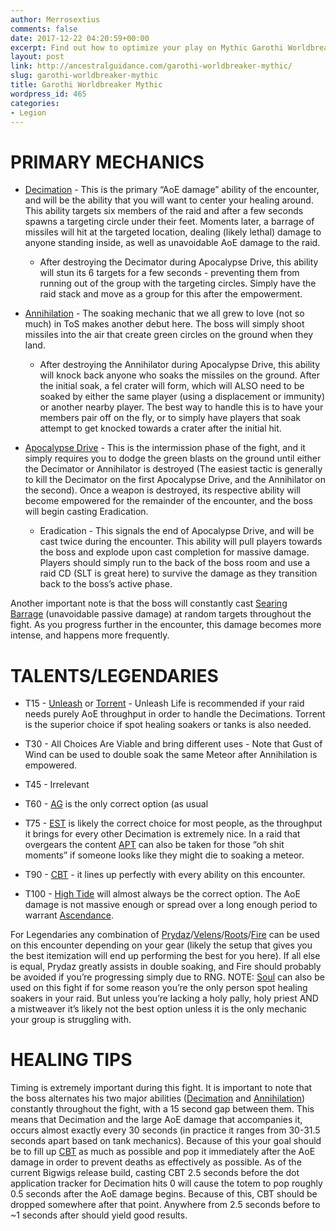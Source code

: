 ```yaml
---
author: Merrosextius
comments: false
date: 2017-12-22 04:20:59+00:00
excerpt: Find out how to optimize your play on Mythic Garothi Worldbreaker!
layout: post
link: http://ancestralguidance.com/garothi-worldbreaker-mythic/
slug: garothi-worldbreaker-mythic
title: Garothi Worldbreaker Mythic
wordpress_id: 465
categories:
- Legion
---
```





# PRIMARY MECHANICS





 	
  * [Decimation](http://www.wowhead.com/spell=244449/) - This is the primary “AoE damage” ability of the encounter, and will be the ability that you will want to center your healing around. This ability targets six members of the raid and after a few seconds spawns a targeting circle under their feet. Moments later, a barrage of missiles will hit at the targeted location, dealing (likely lethal) damage to anyone standing inside, as well as unavoidable AoE damage to the raid.

 	
    * After destroying the Decimator during Apocalypse Drive, this ability will stun its 6 targets for a few seconds - preventing them from running out of the group with the targeting circles. Simply have the raid stack and move as a group for this after the empowerment.




 	
  * [Annihilation](http://www.wowhead.com/spell=244761/) - The soaking mechanic that we all grew to love (not so much) in ToS makes another debut here. The boss will simply shoot missiles into the air that create green circles on the ground when they land.

 	
    * After destroying the Annihilator during Apocalypse Drive, this ability will knock back anyone who soaks the missiles on the ground. After the initial soak, a fel crater will form, which will ALSO need to be soaked by either the same player (using a displacement or immunity) or another nearby player. The best way to handle this is to have your members pair off on the fly, or to simply have players that soak attempt to get knocked towards a crater after the initial hit.




 	
  * [Apocalypse Drive](http://www.wowhead.com/spell=253300/apocalypse-drive) - This is the intermission phase of the fight, and it simply requires you to dodge the green blasts on the ground until either the Decimator or Annihilator is destroyed (The easiest tactic is generally to kill the Decimator on the first Apocalypse Drive, and the Annihilator on the second). Once a weapon is destroyed, its respective ability will become empowered for the remainder of the encounter, and the boss will begin casting Eradication.

 	
    * Eradication - This signals the end of Apocalypse Drive, and will be cast twice during the encounter. This ability will pull players towards the boss and explode upon cast completion for massive damage. Players should simply run to the back of the boss room and use a raid CD (SLT is great here) to survive the damage as they transition back to the boss’s active phase.





Another important note is that the boss will constantly cast [Searing Barrage](http://www.wowhead.com/spell=244395) (unavoidable passive damage) at random targets throughout the fight. As you progress further in the encounter, this damage becomes more intense, and happens more frequently.


# TALENTS/LEGENDARIES





 	
  * T15 - [Unleash](http://www.wowhead.com/spell=73685/unleash-life) or [Torrent](http://www.wowhead.com/spell=200072/) - Unleash Life is recommended if your raid needs purely AoE throughput in order to handle the Decimations. Torrent is the superior choice if spot healing soakers or tanks is also needed.

 	
  * T30 - All Choices Are Viable and bring different uses - Note that Gust of Wind can be used to double soak the same Meteor after Annihilation is empowered.

 	
  * T45 - Irrelevant

 	
  * T60 - [AG](http://www.wowhead.com/spell=108281/) is the only correct option (as usual

 	
  * T75 - [EST](http://www.wowhead.com/spell=198838) is likely the correct choice for most people, as the throughput it brings for every other Decimation is extremely nice. In a raid that overgears the content [APT](http://www.wowhead.com/spell=207399) can also be taken for those “oh shit moments” if someone looks like they might die to soaking a meteor.

 	
  * T90 - [CBT](http://www.wowhead.com/spell=157153) - it lines up perfectly with every ability on this encounter.

 	
  * T100 - [High Tide](http://www.wowhead.com/spell=157154) will almost always be the correct option. The AoE damage is not massive enough or spread over a long enough period to warrant [Ascendance](http://www.wowhead.com/spell=114052).


For Legendaries any combination of [Prydaz](http://www.wowhead.com/item=132444/prydaz-xavarics-magnum-opus)/[Velens](http://www.wowhead.com/item=144258/velens-future-sight)/[Roots](http://www.wowhead.com/item=132466/roots-of-shaladrassil)/[Fire](http://www.wowhead.com/item=151785/fire-in-the-deep) can be used on this encounter depending on your gear (likely the setup that gives you the best itemization will end up performing the best for you here). If all else is equal, Prydaz greatly assists in double soaking, and Fire should probably be avoided if you’re progressing simply due to RNG. NOTE: [Soul](http://www.wowhead.com/item=151647/soul-of-the-farseer) can also be used on this fight if for some reason you’re the only person spot healing soakers in your raid. But unless you’re lacking a holy pally, holy priest AND a mistweaver it’s likely not the best option unless it is the only mechanic your group is struggling with.


# HEALING TIPS


Timing is extremely important during this fight. It is important to note that the boss alternates his two major abilities ([Decimation](http://www.wowhead.com/spell=244449/) and [Annihilation](http://www.wowhead.com/spell=244761/)) constantly throughout the fight, with a 15 second gap between them. This means that Decimation and the large AoE damage that accompanies it, occurs almost exactly every 30 seconds (in practice it ranges from 30-31.5 seconds apart based on tank mechanics). Because of this your goal should be to fill up [CBT](http://www.wowhead.com/spell=157153) as much as possible and pop it immediately after the AoE damage in order to prevent deaths as effectively as possible.
As of the current Bigwigs release build, casting CBT 2.5 seconds before the dot application tracker for Decimation hits 0 will cause the totem to pop roughly 0.5 seconds after the AoE damage begins. Because of this, CBT should be dropped somewhere after that point. Anywhere from 2.5 seconds before to ~1 seconds after should yield good results.
